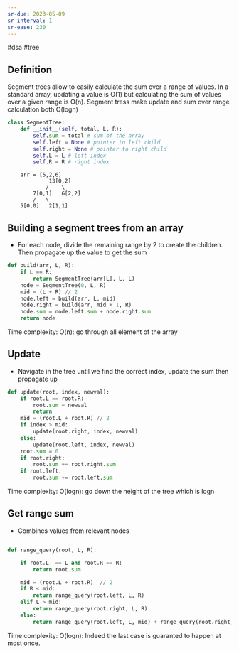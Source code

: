 ```yaml
---
sr-due: 2023-05-09
sr-interval: 1
sr-ease: 230
---
```


#dsa #tree

## Definition

Segment trees allow to easily calculate the sum over a range of values.
In a standard array, updating a value is O(1) but calculating the sum of values over
a given range is O(n).
Segment tress make update and sum over range calculation both O(logn)

```python
class SegmentTree:
    def __init__(self, total, L, R):
        self.sum = total # sum of the array
        self.left = None # pointer to left child
        self.right = None # pointer to right child
        self.L = L # left index
        self.R = R # right index
```

```text
    arr = [5,2,6]
             13[0,2]
            /    \
        7[0,1]   6[2,2]
        /   \
    5[0,0]   2[1,1]
```

## Building a segment trees from an array

- For each node, divide the remaining range by 2 to create the children.
  Then propagate up the value to get the sum

```python
def build(arr, L, R):
    if L == R:
        return SegmentTree(arr[L], L, L)
    node = SegmentTree(0, L, R)
    mid = (L + R) // 2
    node.left = build(arr, L, mid)
    node.right = build(arr, mid + 1, R)
    node.sum = node.left.sum + node.right.sum
    return node
```

Time complexity: O(n): go through all element of the array

## Update

- Navigate in the tree until we find the correct index, update the sum then propagate up

```python
def update(root, index, newval):
    if root.L == root.R:
        root.sum = newval
        return
    mid = (root.L + root.R) // 2
    if index > mid:
        update(root.right, index, newval)
    else:
        update(root.left, index, newval)
    root.sum = 0
    if root.right:
        root.sum += root.right.sum
    if root.left:
        root.sum += root.left.sum
```

Time complexity: O(logn): go down the height of the tree which is logn

## Get range sum

- Combines values from relevant nodes

```python

def range_query(root, L, R):

    if root.L  == L and root.R == R:
        return root.sum

    mid = (root.L + root.R)  // 2
    if R < mid:
        return range_query(root.left, L, R)
    elif L > mid:
        return range_query(root.right, L, R)
    else:
        return range_query(root.left, L, mid) + range_query(root.right, mid + 1, R)
```

Time complexity: O(logn): Indeed the last case is guaranted to happen at most once.
